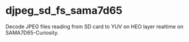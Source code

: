 # djpeg_sd_fs_sama7d65
Decode JPEG files reading from SD card to YUV on HEO layer realtime on SAMA7D65-Curiosity.